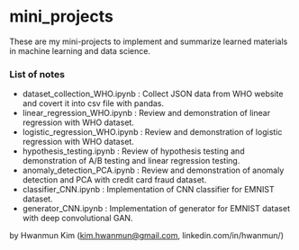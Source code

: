 # mini_projects

These are my mini-projects to implement and summarize learned materials in machine learning and data science.

### List of notes
* dataset_collection_WHO.ipynb : Collect JSON data from WHO website and covert it into csv file with pandas.
* linear_regression_WHO.ipynb : Review and demonstration of linear regression with WHO dataset.
* logistic_regression_WHO.ipynb : Review and demonstration of logistic regression with WHO dataset.
* hypothesis_testing.ipynb : Review of hypothesis testing and demonstration of A/B testing and linear regression testing.
* anomaly_detection_PCA.ipynb : Review and demonstration of anomaly detection and PCA with credit card fraud dataset.
* classifier_CNN.ipynb : Implementation of CNN classifier for EMNIST dataset.
* generator_CNN.ipynb : Implementation of generator for EMNIST dataset with deep convolutional GAN.

by Hwanmun Kim (kim.hwanmun@gmail.com, linkedin.com/in/hwanmun/)
